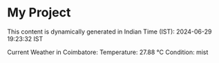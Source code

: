 # My Project

This content is dynamically generated in Indian Time (IST): 2024-06-29 19:23:32 IST


Current Weather in Coimbatore:
Temperature: 27.88 °C
Condition: mist
